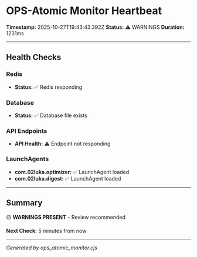 # OPS-Atomic Monitor Heartbeat

**Timestamp:** 2025-10-27T19:43:43.392Z
**Status:** ⚠️  WARNINGS
**Duration:** 1231ms

---

## Health Checks

### Redis

- **Status:** ✅ Redis responding

### Database

- **Status:** ✅ Database file exists

### API Endpoints

- **API Health:** ⚠️ Endpoint not responding

### LaunchAgents

- **com.02luka.optimizer:** ✅ LaunchAgent loaded
- **com.02luka.digest:** ✅ LaunchAgent loaded

---

## Summary

🟡 **WARNINGS PRESENT** - Review recommended

**Next Check:** 5 minutes from now

---

*Generated by ops_atomic_monitor.cjs*
